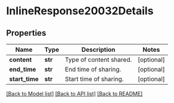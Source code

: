 # InlineResponse20032Details

## Properties
Name | Type | Description | Notes
------------ | ------------- | ------------- | -------------
**content** | **str** | Type of content shared. | [optional] 
**end_time** | **str** | End time of sharing. | [optional] 
**start_time** | **str** | Start time of sharing. | [optional] 

[[Back to Model list]](../README.md#documentation-for-models) [[Back to API list]](../README.md#documentation-for-api-endpoints) [[Back to README]](../README.md)

